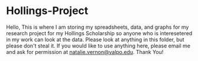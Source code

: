 # Hollings-Project
Hello, This is where I am storing my spreadsheets, data, and graphs for my research project for my Hollings Scholarship so anyone who is interesetered in my work can look at the data. Please look at anything in this folder, but please don't steal it. If you would like to use anything here, please email me and ask for permission at natalie.vernon@valpo.edu. Thank You!
